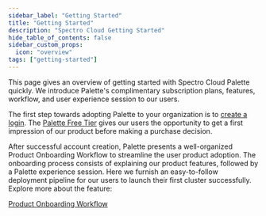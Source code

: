 ```yaml
---
sidebar_label: "Getting Started"
title: "Getting Started"
description: "Spectro Cloud Getting Started"
hide_table_of_contents: false
sidebar_custom_props:
  icon: "overview"
tags: ["getting-started"]
---
```


This page gives an overview of getting started with Spectro Cloud Palette quickly. We introduce Palette's complimentary
subscription plans, features, workflow, and user experience session to our users.

The first step towards adopting Palette to your organization is to
[create a login](https://www.spectrocloud.com/get-started). The
[Palette Free Tier](https://www.spectrocloud.com/free-tier) gives our users the opportunity to get a first impression of
our product before making a purchase decision.

After successful account creation, Palette presents a well-organized Product Onboarding Workflow to streamline the user
product adoption. The onboarding process consists of explaining our product features, followed by a Palette experience
session. Here we furnish an easy-to-follow deployment pipeline for our users to launch their first cluster successfully.
Explore more about the feature:

[Product Onboarding Workflow](../getting-started/onboarding-workflow.md)
